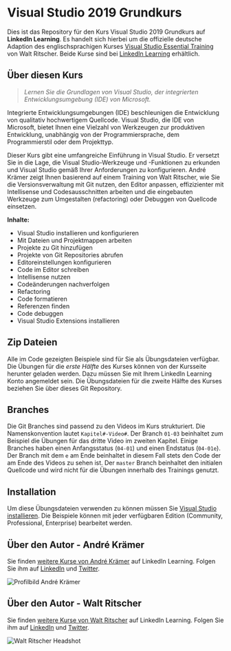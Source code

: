 # Visual Studio 2019 Grundkurs

Dies ist das Repository für den Kurs Visual Studio 2019 Grundkurs auf **LinkedIn Learning**. Es handelt sich hierbei um die offizielle deutsche Adaption des englischsprachigen Kurses [Visual Studio Essential Training](https://www.linkedin.com/learning/visual-studio-2019-essential-training/working-with-source-control-in-visual-studio) von Walt Ritscher. Beide Kurse sind bei [LinkedIn Learning](https://linkedin.com/learning) erhältlich.

## Über diesen Kurs
> _Lernen Sie die Grundlagen von Visual Studio, der integrierten Entwicklungsumgebung (IDE) von Microsoft._

Integrierte Entwicklungsumgebungen (IDE) beschleunigen die Entwicklung von qualitativ hochwertigem Quellcode. Visual Studio, die IDE von Microsoft, bietet Ihnen eine Vielzahl von Werkzeugen zur produktiven Entwicklung, unabhängig von der Programmiersprache, dem Programmierstil oder dem Projekttyp.

Dieser Kurs gibt eine umfangreiche Einführung in Visual Studio. Er versetzt Sie in die Lage, die Visual Studio-Werkzeuge und -Funktionen zu erkunden und Visual Studio gemäß Ihrer Anforderungen zu konfigurieren. André Krämer zeigt Ihnen basierend auf einem Training von Walt Ritscher, wie Sie die Versionsverwaltung mit Git nutzen, den Editor anpassen, effizizienter mit Intellisense und Codesausschnitten arbeiten und die eingebauten Werkzeuge zum Umgestalten (refactoring) oder Debuggen von Quellcode einsetzen.

**Inhalte:**
*	Visual Studio installieren und konfigurieren
* Mit Dateien und Projektmappen arbeiten
* Projekte zu Git hinzufügen
* Projekte von Git Repositories abrufen
* Editoreinstellungen konfigurieren
* Code im Editor schreiben
* Intellisense nutzen
* Codeänderungen nachverfolgen
* Refactoring
* Code formatieren
* Referenzen finden
* Code debuggen
* Visual Studio Extensions installieren


## Zip Dateien
Alle im Code gezeigten Beispiele sind für Sie als Übungsdateien verfügbar. Die Übungen für die *erste Hälfte* des Kurses können
von der Kursseite herunter geladen werden. Dazu müssen Sie mit Ihrem LinkedIn Learning Konto angemeldet sein. Die Übungsdateien
für die zweite Hälfte des Kurses beziehen Sie über dieses Git Repository.

## Branches
Die Git Branches sind passend zu den Videos im Kurs strukturiert. Die Namenskonvention lautet `Kapitel#-Video#`. Der Branch `01-03` beinhaltet zum Beispiel die Übungen für das dritte Video im zweiten Kapitel. Einige Branches haben einen Anfangsstatus (`04-01`) und einen Endstatus (`04-01e`). Der Branch mit dem `e` am Ende beinhaltet in diesem Fall stets den Code der am Ende des Videos zu sehen ist.
Der `master` Branch beinhaltet den initialen Quellcode und wird nicht für die Übungen innerhalb des Trainings genutzt.

## Installation
Um diese Übungsdateien verwenden zu können müssen Sie  [Visual Studio installieren](https://visualstudio.microsoft.com/). Die Beispiele können mit jeder verfügbaren Edition (Community, Professional, Enterprise) bearbeitet werden.

## Über den Autor - André Krämer
Sie finden [weitere Kurse von André Krämer](https://www.linkedin.com/learning/instructors/andre-kramer) auf LinkedIn Learning. Folgen Sie ihm auf [LinkedIn](https://www.linkedin.com/in/andrekraemer?trk=lil_instructor) und [Twitter](https://twitter.com/codemurai). 


![Profilbild André Krämer](https://cdn.lynda.com/authors/2324878_200x200_thumb.jpg)

## Über den Autor - Walt Ritscher
Sie finden [weitere Kurse von Walt Ritscher](https://www.linkedin.com/learning/instructors/walt-ritscher) auf LinkedIn Learning.  Folgen Sie ihm auf [LinkedIn](https://www.linkedin.com/in/waltritscher/?trk=lil_course) und [Twitter](https://twitter.com/waltritscher). 


![Walt Ritscher Headshot](https://38ydkq.dm.files.1drv.com/y4moADNYVNnmGDQCVwkufdGJmbpNZ-ym19j09TtRSOJpMSRFbMVFrRsM7DNZ5DRAY6tb1zsk_Df8ESybhbWypqCa8DXTuGbo4oAYE36t27l2LRgiGL42VVKEksULNm076nZQRfaL_Ew2cDw0V8IwcoztB46_RSn6biJd33elOHTDlDC6jy5kdTc7P8HW_F6TdSb?width=461&height=461&cropmode=none)

